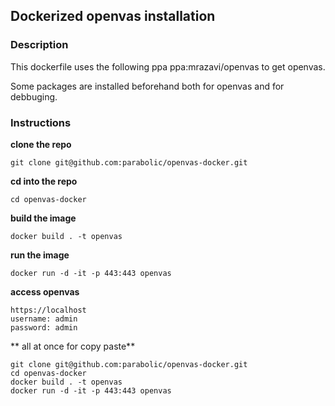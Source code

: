## Dockerized openvas installation

### Description

This dockerfile uses the following ppa ppa:mrazavi/openvas to get openvas.

Some packages are installed beforehand both for openvas and for debbuging.

### Instructions

**clone the repo**
```
git clone git@github.com:parabolic/openvas-docker.git
```
**cd into the repo**
```
cd openvas-docker
```
**build the image**
```
docker build . -t openvas
```
**run the image**
```
docker run -d -it -p 443:443 openvas
```
**access openvas**
```
https://localhost
username: admin
password: admin
```

** all at once for copy paste**
```
git clone git@github.com:parabolic/openvas-docker.git
cd openvas-docker
docker build . -t openvas
docker run -d -it -p 443:443 openvas
```